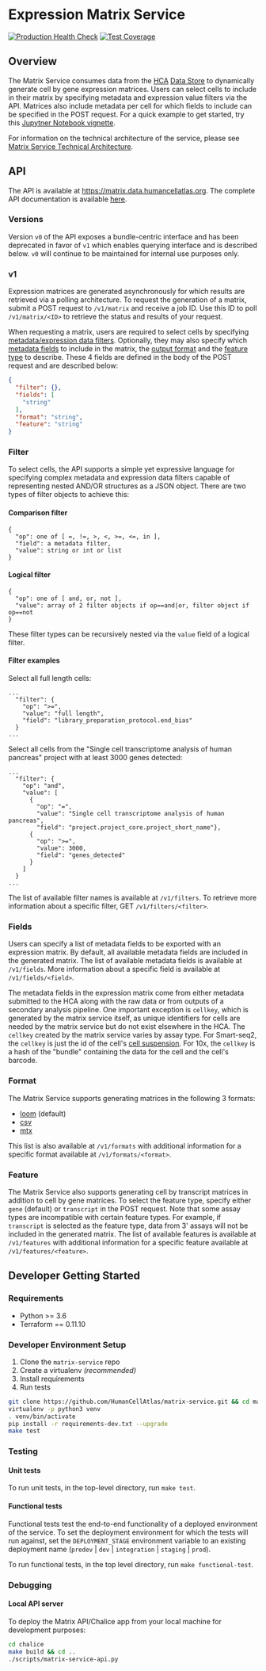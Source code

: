 # Expression Matrix Service

[![Production Health Check](https://status.data.humancellatlas.org/service/matrix-health-check-prod.svg)](https://matrix.data.humancellatlas.org/)
[![Test Coverage](https://codecov.io/gh/HumanCellAtlas/matrix-service/branch/master/graph/badge.svg)](https://codecov.io/gh/HumanCellAtlas/matrix-service)

## Overview

The Matrix Service consumes data from the [HCA](https://prod.data.humancellatlas.org/)
[Data Store](https://github.com/HumanCellAtlas/data-store) to dynamically generate cell by gene expression matrices.
Users can select cells to include in their matrix by specifying metadata and expression value filters via the API.
Matrices also include metadata per cell for which fields to include can be specified in the POST request. For a quick
example to get started, try this
[Jupytner Notebook vignette](https://nbviewer.jupyter.org/github/HumanCellAtlas/matrix-service/blob/master/docs/HCA%20Matrix%20Service%20to%20Scanpy.ipynb).

For information on the technical architecture of the service, please see
[Matrix Service Technical Architecture](https://allspark.dev.data.humancellatlas.org/HumanCellAtlas/matrix-service/wikis/Technical-Architecture).

## API

The API is available at https://matrix.data.humancellatlas.org. The complete API documentation is available [here](https://matrix.data.humancellatlas.org).

### Versions

Version `v0` of the API exposes a bundle-centric interface and has been deprecated in favor of `v1` which enables
querying interface and is described below. `v0` will continue to be maintained for internal use purposes only.

### v1

Expression matrices are generated asynchronously for which results are retrieved via a polling architecture.
To request the generation of a matrix, submit a POST request to `/v1/matrix` and receive a job ID. Use this ID to poll
`/v1/matrix/<ID>` to retrieve the status and results of your request. 

When requesting a matrix, users are required to select cells by specifying [metadata/expression data filters](#Filter).
Optionally, they may also specify which [metadata fields](#Fields) to include in the matrix, the
[output format](#Format) and the [feature type](#Feature) to describe. These 4 fields are defined in the body of the
POST request and are described below:
```json
{
  "filter": {},
  "fields": [
    "string"
  ],
  "format": "string",
  "feature": "string"
}
```
### Filter

To select cells, the API supports a simple yet expressive language for specifying complex metadata and expression data
filters capable of representing nested AND/OR structures as a JSON object. There are two types of filter objects to
achieve this:

#### Comparison filter
```
{
  "op": one of [ =, !=, >, <, >=, <=, in ],
  "field": a metadata filter,
  "value": string or int or list
}
```

#### Logical filter
```
{
  "op": one of [ and, or, not ],
  "value": array of 2 filter objects if op==and|or, filter object if op==not
}
```

These filter types can be recursively nested via the `value` field of a logical filter.

#### Filter examples

Select all full length cells:
```
...
  "filter": {
    "op": ">=",
    "value": "full length",
    "field": "library_preparation_protocol.end_bias"
  }
...
```

Select all cells from the "Single cell transcriptome analysis of human pancreas" project with at least 3000 genes
detected:
```
...
  "filter": {
    "op": "and",
    "value": [
      {
        "op": "=",
        "value": "Single cell transcriptome analysis of human pancreas",
        "field": "project.project_core.project_short_name"},
      {
        "op": ">=",
        "value": 3000,
        "field": "genes_detected"
      }
    ]
  }
...
```

The list of available filter names is available at `/v1/filters`. To retrieve more information about a specific filter,
GET `/v1/filters/<filter>`.

### Fields

Users can specify a list of metadata fields to be exported with an expression matrix. By default,
all available metadata fields are included in the generated matrix. The list of available metadata
fields is available at `/v1/fields`. More information about a specific field is available at `/v1/fields/<field>`.

The metadata fields in the expression matrix come from either metadata submitted to the HCA along with
the raw data or from outputs of a secondary analysis pipeline. One important exception is `cellkey`,
which is generated by the matrix service itself, as unique identifiers for cells are needed by the
matrix service but do not exist elsewhere in the HCA. The `cellkey` created by the matrix service varies
by assay type. For Smart-seq2, the `cellkey` is just the id of the cell's
[cell suspension](https://prod.data.humancellatlas.org/metadata/dictionary/biomaterial/cell_suspension). For 10x, the
`cellkey` is a hash of the "bundle" containing the data for the cell and the cell's barcode.

### Format

The Matrix Service supports generating matrices in the following 3 formats:

- [loom](http://loompy.org/) (default)
- [csv](https://en.wikipedia.org/wiki/Comma-separated_values)
- [mtx](https://math.nist.gov/MatrixMarket/formats.html)

This list is also available at `/v1/formats` with additional information for a specific format available at
`/v1/formats/<format>`.

### Feature

The Matrix Service also supports generating cell by transcript matrices in addition to cell by gene matrices. To select
the feature type, specify either `gene` (default) or `transcript` in the POST request. Note that some assay types are
incompatible with certain feature types. For example, if `transcript` is selected as the feature type, data from 3'
assays will not be included in the generated matrix. The list of available features is available at `/v1/features` with
additional information for a specific feature available at `/v1/features/<feature>`.

## Developer Getting Started

### Requirements

- Python >= 3.6
- Terraform == 0.11.10

### Developer Environment Setup

1. Clone the ``matrix-service`` repo
1. Create a virtualenv _(recommended)_ 
1. Install requirements
1. Run tests

```bash
git clone https://github.com/HumanCellAtlas/matrix-service.git && cd matrix-service
virtualenv -p python3 venv
. venv/bin/activate
pip install -r requirements-dev.txt --upgrade
make test
```

### Testing

#### Unit tests

To run unit tests, in the top-level directory, run `make test`.

#### Functional tests

Functional tests test the end-to-end functionality of a deployed environment of the service. To set the deployment
environment for which the tests will run against, set the ``DEPLOYMENT_STAGE`` environment variable to an existing
deployment name (``predev`` | ``dev`` | ``integration`` | ``staging`` | ``prod``).

To run functional tests, in the top level directory, run `make functional-test`.

### Debugging

#### Local API server

To deploy the Matrix API/Chalice app from your local machine for development purposes:

```bash
cd chalice
make build && cd ..
./scripts/matrix-service-api.py
```
